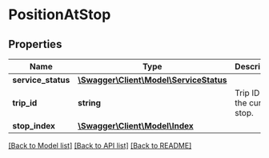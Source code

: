 # PositionAtStop

## Properties
Name | Type | Description | Notes
------------ | ------------- | ------------- | -------------
**service_status** | [**\Swagger\Client\Model\ServiceStatus**](ServiceStatus.md) |  | 
**trip_id** | **string** | Trip ID of the current stop. | 
**stop_index** | [**\Swagger\Client\Model\Index**](Index.md) |  | 

[[Back to Model list]](../../README.md#documentation-for-models) [[Back to API list]](../../README.md#documentation-for-api-endpoints) [[Back to README]](../../README.md)

